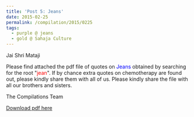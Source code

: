 ```yaml
---
title: 'Post 5: Jeans'
date: 2015-02-25
permalink: /compilation/2015/0225
tags:
  - purple @ jeans
  - gold @ Sahaja Culture
---
```

Jai Shri Mataji

Please find attached the pdf file of quotes on <font color="blue">Jeans</font> obtained by searching for the root "<font color="red">jean</font>". If by chance extra quotes on chemotherapy are found out, please kindly share them with all of us.  Please kindly share the file with all our brothers and sisters.   

The Compilations Team

[Download pdf here](http://seven-teams.github.io/files/Jeans.pdf)